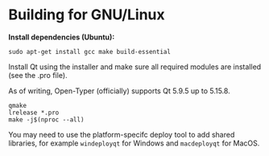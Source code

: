 # Building for GNU/Linux

**Install dependencies (Ubuntu):**

`sudo apt-get install gcc make build-essential`

Install Qt using the installer and make sure all required modules are installed (see the .pro file).

As of writing, Open-Typer (officially) supports Qt 5.9.5 up to 5.15.8.

```
qmake
lrelease *.pro
make -j$(nproc --all)
```

You may need to use the platform-specifc deploy tool to add shared libraries, for example `windeployqt` for Windows and `macdeployqt` for MacOS.

